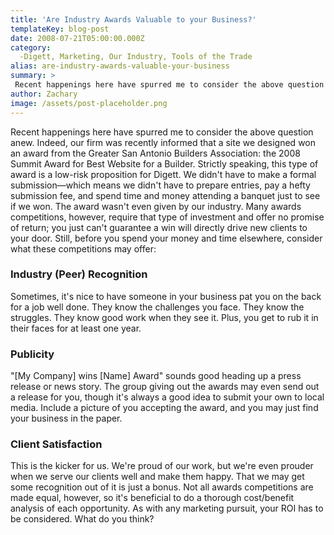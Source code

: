 ```yaml
---
title: 'Are Industry Awards Valuable to your Business?'
templateKey: blog-post
date: 2008-07-21T05:00:00.000Z
category: 
  -Digett, Marketing, Our Industry, Tools of the Trade
alias: are-industry-awards-valuable-your-business
summary: > 
 Recent happenings here have spurred me to consider the above question anew. Indeed, our firm was recently informed that a site we designed won an award from the Greater San Antonio Builders Association: the 2008 Summit Award for Best Website for a Builder. 	Strictly speaking, this type of award is a low-risk proposition for Digett. We didn't have to make a formal submission—which means we didn't have to prepare entries, pay a hefty submission fee, and spend time and money attending a banquet just to see if we won. The award wasn't even given by our industry. 	Many awards competitions, however, require that type of investment and offer no promise of return; you just can't guarantee a win will directly drive new clients to your door. Still, before you spend your money and time elsewhere, consider what these competitions may offer:
author: Zachary
image: /assets/post-placeholder.png
---
```


Recent happenings here have spurred me to consider the above question anew. Indeed, our firm was recently informed that a site we designed won an award from the Greater San Antonio Builders Association: the 2008 Summit Award for Best Website for a Builder. Strictly speaking, this type of award is a low-risk proposition for Digett. We didn't have to make a formal submission—which means we didn't have to prepare entries, pay a hefty submission fee, and spend time and money attending a banquet just to see if we won. The award wasn't even given by our industry. Many awards competitions, however, require that type of investment and offer no promise of return; you just can't guarantee a win will directly drive new clients to your door. Still, before you spend your money and time elsewhere, consider what these competitions may offer:

### Industry (Peer) Recognition

Sometimes, it's nice to have someone in your business pat you on the back for a job well done. They know the challenges you face. They know the struggles. They know good work when they see it. Plus, you get to rub it in their faces for at least one year.

### Publicity

"\[My Company\] wins \[Name\] Award" sounds good heading up a press release or news story. The group giving out the awards may even send out a release for you, though it's always a good idea to submit your own to local media. Include a picture of you accepting the award, and you may just find your business in the paper.

### Client Satisfaction

This is the kicker for us. We're proud of our work, but we're even prouder when we serve our clients well and make them happy. That we may get some recognition out of it is just a bonus. Not all awards competitions are made equal, however, so it's beneficial to do a thorough cost/benefit analysis of each opportunity. As with any marketing pursuit, your ROI has to be considered. What do you think?